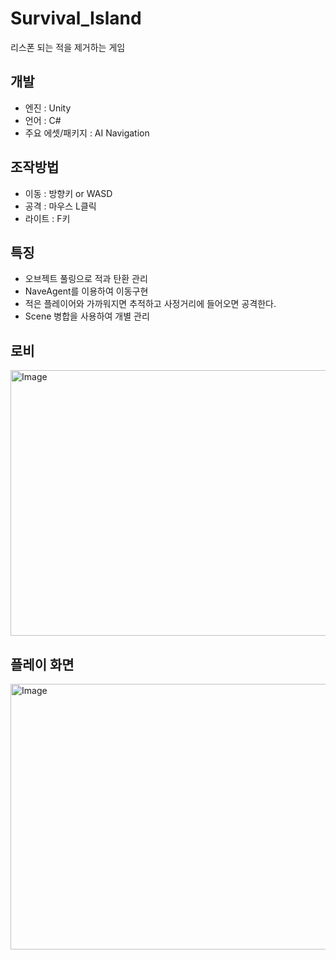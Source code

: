 # Survival_Island
리스폰 되는 적을 제거하는 게임

## 개발
- 엔진 : Unity
- 언어 : C#
- 주요 에셋/패키지 : AI Navigation

## 조작방법
- 이동 : 방향키 or WASD
- 공격 : 마우스 L클릭
- 라이트 : F키

## 특징
- 오브젝트 풀링으로 적과 탄환 관리
- NaveAgent를 이용하여 이동구현
- 적은 플레이어와 가까워지면 추적하고 사정거리에 들어오면 공격한다.
- Scene 병합을 사용하여 개별 관리
  
## 로비
<img width="800" height="425" alt="Image" src="https://github.com/user-attachments/assets/63600528-2601-4a17-a2b8-61d6b67c6fed" />

## 플레이 화면
<img width="800" height="425" alt="Image" src="https://github.com/user-attachments/assets/702e45f6-a8f6-4e62-9705-d7cf584722fb" />

